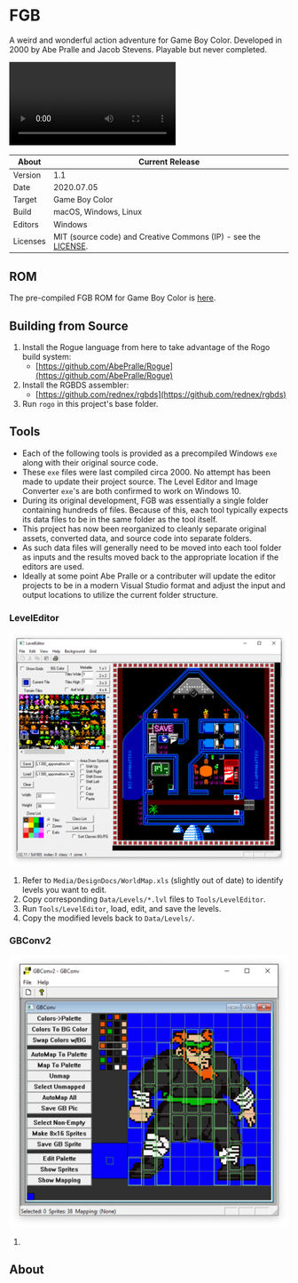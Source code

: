 # FGB

A weird and wonderful action adventure for Game Boy Color. Developed in 2000 by Abe Pralle and Jacob Stevens. Playable but never completed.

![Preview Video](Media/FGBPreview.mp4)

About     | Current Release
----------|-----------------------
Version   | 1.1
Date      | 2020.07.05
Target    | Game Boy Color
Build     | macOS, Windows, Linux
Editors   | Windows
Licenses  | MIT (source code) and Creative Commons (IP) - see the [LICENSE](LICENSE).

## ROM
The pre-compiled FGB ROM for Game Boy Color is [here](ROMS/fgb.gb).

## Building from Source
1. Install the Rogue language from here to take advantage of the Rogo build system:
    - [https://github.com/AbePralle/Rogue](https://github.com/AbePralle/Rogue)
2. Install the RGBDS assembler:
    - [https://github.com/rednex/rgbds](https://github.com/rednex/rgbds)
3. Run `rogo` in this project's base folder.

## Tools
- Each of the following tools is provided as a precompiled Windows `exe` along with their original source code.
- These `exe` files were last compiled circa 2000. No attempt has been made to update their project source. The Level Editor and Image Converter `exe`'s are both confirmed to work on Windows 10.
- During its original development, FGB was essentially a single folder containing hundreds of files. Because of this, each tool typically expects its data files to be in the same folder as the tool itself.
- This project has now been reorganized to cleanly separate original assets, converted data, and source code into separate folders.
- As such data files will generally need to be moved into each tool folder as inputs and the results moved back to the appropriate location if the editors are used.
- Ideally at some point Abe Pralle or a contributer will update the editor projects to be in a modern Visual Studio format and adjust the input and output locations to utilize the current folder structure.

### LevelEditor

![Level Editor](Media/Screenshots/LevelEditor.png)

1. Refer to `Media/DesignDocs/WorldMap.xls` (slightly out of date) to identify levels you want to edit.
2. Copy corresponding `Data/Levels/*.lvl` files to `Tools/LevelEditor`.
3. Run `Tools/LevelEditor`, load, edit, and save the levels.
4. Copy the modified levels back to `Data/Levels/`.

### GBConv2

![GBConv2](Media/Screenshots/GBConv2.png)

1.


## About
